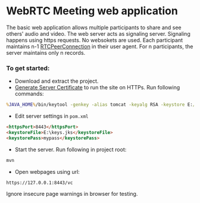 # WebRTC Meeting web application

The basic web application allows multiple participants to share and see others' audio and video.
The web server acts as signaling server. Signaling happens using https requests. No websokets are used.
Each participant maintains n-1  [RTCPeerConnection](https://developer.mozilla.org/en-US/docs/Web/API/RTCPeerConnection) in their user agent. For n participants, the server maintains only n records.

### To get started:

- Download and extract the project.
- [Generate Server Certificate](https://docs.oracle.com/cd/E19798-01/821-1841/gjrgy/) to run the site on HTTPs.
Run following commands:
```cmd
%JAVA_HOME%/bin/keytool -genkey -alias tomcat -keyalg RSA -keystore E:/keys.jks -storepass mypass
```
- Edit server settings in `pom.xml`
```html
<httpsPort>8443</httpsPort>
<keystoreFile>E:\keys.jks</keystoreFile>
<keystorePass>mypass</keystorePass>
```
- Start the server. Run following in project root:
```cmd
mvn
```
- Open webpages using url:
```
https://127.0.0.1:8443/vc
```
Ignore insecure page warnings in browser for testing.


```